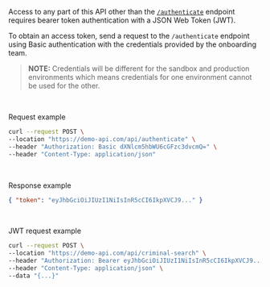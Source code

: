 Access to any part of this API other than the <code><a href='#operation/post-authenticate'>/authenticate</a></code> endpoint requires bearer token authentication with a JSON Web Token (JWT).

To obtain an access token, send a request to the `/authenticate` endpoint using Basic authentication with the credentials provided by the onboarding team.

> **NOTE:** Credentials will be different for the sandbox and production environments which means credentials for one environment cannot be used for the other.

<br>
<p class="code-title">Request example</p>

```sh
curl --request POST \
--location "https://demo-api.com/api/authenticate" \
--header "Authorization: Basic dXNlcm5hbWU6cGFzc3dvcmQ=" \
--header "Content-Type: application/json"
```

<br>
<p class="code-title">Response example</p>

```json
{ "token": "eyJhbGciOiJIUzI1NiIsInR5cCI6IkpXVCJ9..." }
```

<br>
<p class="code-title">JWT request example</p>

```sh
curl --request POST \
--location "https://demo-api.com/api/criminal-search" \
--header "Authorization: Bearer eyJhbGciOiJIUzI1NiIsInR5cCI6IkpXVCJ9..." \
--header "Content-Type: application/json" \
--data "{...}"
```

<br>
